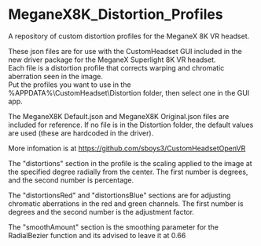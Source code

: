 # MeganeX8K_Distortion_Profiles
A repository of custom distortion profiles for the MeganeX 8K VR headset.

These json files are for use with the CustomHeadset GUI included in the new driver package for the MeganeX Superlight 8K VR headset.  
Each file is a distortion profile that corrects warping and chromatic aberration seen in the image.  
Put the profiles you want to use in the %APPDATA%\CustomHeadset\Distortion folder, then select one in the GUI app.

The MeganeX8K Default.json and MeganeX8K Original.json files are included for reference.
If no file is in the Distortion folder, the default values are used (these are hardcoded in the driver).

More infomation is at https://github.com/sboys3/CustomHeadsetOpenVR

The "distortions" section in the profile is the scaling applied to the image at the specified degree radially from the center.
The first number is degrees, and the second number is percentage.

The "distortionsRed" and "distortionsBlue" sections are for adjusting chromatic aberrations in the red and green channels.
The first number is degrees and the second number is the adjustment factor.

The "smoothAmount" section is the smoothing parameter for the RadialBezier function and its advised to leave it at 0.66
